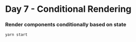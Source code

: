 <h1>Day 7 - Conditional Rendering</h1>
<h3>Render components conditionally based on state</h3>

```console
yarn start
```